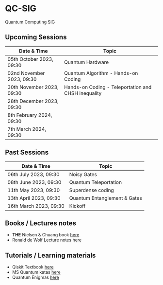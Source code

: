 # QC-SIG
Quantum Computing SIG

## Upcoming Sessions
Date & Time| Topic |
--- | --- |
05th October 2023, 09:30 | Quantum Hardware | 
02nd November 2023, 09:30 | Quantum Algorithm  - Hands-on Coding |
30th November 2023, 09:30 | Hands-on Coding - Teleportation and CHSH inequality |
28th December 2023, 09:30 | |
 8th February 2024, 09:30 | |
 7th March 2024, 09:30 | |

## Past Sessions
Date & Time| Topic |
--- | --- |
06th July 2023, 09:30 | Noisy Gates |
08th June 2023, 09:30 | Quantum Teleportation |
11th May 2023, 09:30 | Superdense coding |
13th April 2023, 09:30 | Quantum Entanglement & Gates|
16th March 2023, 09:30 | Kickoff |






## Books / Lectures notes

* **THE** Nielsen &  Chuang book [here](http://mmrc.amss.cas.cn/tlb/201702/W020170224608149940643.pdf)
* Ronald de Wolf Lecture notes [here](https://homepages.cwi.nl/~rdewolf/qcnotes.pdf)

## Tutorials / Learning materials
* Qiskit Textbook [here](https://qiskit.org/textbook/preface.html)
* MS Quantum katas [here](https://learn.microsoft.com/en-us/azure/quantum/tutorial-qdk-intro-to-katas)
* Quantum Enigmas [here](https://www.usherbrooke.ca/iq/quantumenigmas/)
